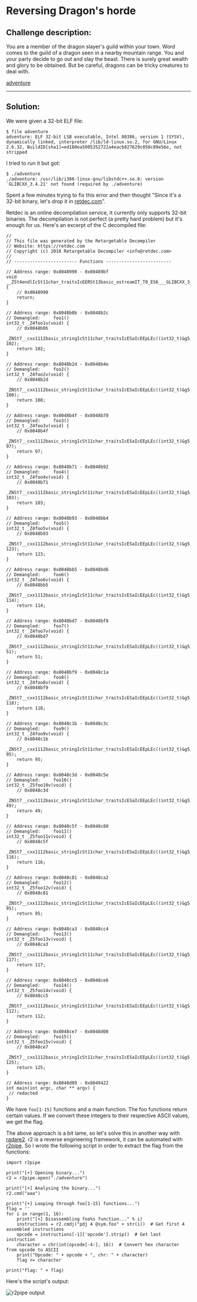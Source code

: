 # Reversing Dragon's horde

## Challenge description:

You are a member of the dragon slayer's guild within your town.
Word comes to the guild of a dragon seen in a nearby mountain range.
You and your party decide to go out and slay the beast.
There is surely great wealth and glory to be obtained.
But be careful, dragons can be tricky creatures to deal with.

[adventure](files/adventure)

--- 

## Solution:

We were given a 32-bit ELF file:

```
$ file adventure
adventure: ELF 32-bit LSB executable, Intel 80386, version 1 (SYSV), dynamically linked, interpreter /lib/ld-linux.so.2, for GNU/Linux 2.6.32, BuildID[sha1]=ed180ea5005352722a4eacb827629c058c89e56e, not stripped
```

I tried to run it but got:
```
$ ./adventure 
./adventure: /usr/lib/i386-linux-gnu/libstdc++.so.6: version `GLIBCXX_3.4.21' not found (required by ./adventure)
```

Spent a few minutes trying to fix this error and then thought "Since it's a 32-bit binary, let's drop it in [retdec.com](https://retdec.com/decompilation/)".

Retdec is an online decompilation service, it currently only supports 32-bit binaries. The decompilation is not perfect (a pretty hard problem) but it's enough for us. Here's an excerpt of the C decompiled file:

```
//
// This file was generated by the Retargetable Decompiler
// Website: https://retdec.com
// Copyright (c) 2018 Retargetable Decompiler <info@retdec.com>
//
// ------------------------ Functions -------------------------

// Address range: 0x8048990 - 0x80489bf
void __ZSt4endlIcSt11char_traitsIcEERSt13basic_ostreamIT_T0_ES6___GLIBCXX_3_4(void) {
    // 0x8048990
    return;
}

// Address range: 0x8048b0b - 0x8048b2c
// Demangled:     foo1()
int32_t _Z4foo1v(void) {
    // 0x8048b0b
    _ZNSt7__cxx1112basic_stringIcSt11char_traitsIcESaIcEEpLEc((int32_t)&g5, 102);
    return 102;
}

// Address range: 0x8048b2d - 0x8048b4e
// Demangled:     foo2()
int32_t _Z4foo2v(void) {
    // 0x8048b2d
    _ZNSt7__cxx1112basic_stringIcSt11char_traitsIcESaIcEEpLEc((int32_t)&g5, 108);
    return 108;
}

// Address range: 0x8048b4f - 0x8048b70
// Demangled:     foo3()
int32_t _Z4foo3v(void) {
    // 0x8048b4f
    _ZNSt7__cxx1112basic_stringIcSt11char_traitsIcESaIcEEpLEc((int32_t)&g5, 97);
    return 97;
}

// Address range: 0x8048b71 - 0x8048b92
// Demangled:     foo4()
int32_t _Z4foo4v(void) {
    // 0x8048b71
    _ZNSt7__cxx1112basic_stringIcSt11char_traitsIcESaIcEEpLEc((int32_t)&g5, 103);
    return 103;
}

// Address range: 0x8048b93 - 0x8048bb4
// Demangled:     foo5()
int32_t _Z4foo5v(void) {
    // 0x8048b93
    _ZNSt7__cxx1112basic_stringIcSt11char_traitsIcESaIcEEpLEc((int32_t)&g5, 123);
    return 123;
}

// Address range: 0x8048bb5 - 0x8048bd6
// Demangled:     foo6()
int32_t _Z4foo6v(void) {
    // 0x8048bb5
    _ZNSt7__cxx1112basic_stringIcSt11char_traitsIcESaIcEEpLEc((int32_t)&g5, 114);
    return 114;
}

// Address range: 0x8048bd7 - 0x8048bf8
// Demangled:     foo7()
int32_t _Z4foo7v(void) {
    // 0x8048bd7
    _ZNSt7__cxx1112basic_stringIcSt11char_traitsIcESaIcEEpLEc((int32_t)&g5, 51);
    return 51;
}

// Address range: 0x8048bf9 - 0x8048c1a
// Demangled:     foo8()
int32_t _Z4foo8v(void) {
    // 0x8048bf9
    _ZNSt7__cxx1112basic_stringIcSt11char_traitsIcESaIcEEpLEc((int32_t)&g5, 118);
    return 118;
}

// Address range: 0x8048c1b - 0x8048c3c
// Demangled:     foo9()
int32_t _Z4foo9v(void) {
    // 0x8048c1b
    _ZNSt7__cxx1112basic_stringIcSt11char_traitsIcESaIcEEpLEc((int32_t)&g5, 95);
    return 95;
}

// Address range: 0x8048c3d - 0x8048c5e
// Demangled:     foo10()
int32_t _Z5foo10v(void) {
    // 0x8048c3d
    _ZNSt7__cxx1112basic_stringIcSt11char_traitsIcESaIcEEpLEc((int32_t)&g5, 49);
    return 49;
}

// Address range: 0x8048c5f - 0x8048c80
// Demangled:     foo11()
int32_t _Z5foo11v(void) {
    // 0x8048c5f
    _ZNSt7__cxx1112basic_stringIcSt11char_traitsIcESaIcEEpLEc((int32_t)&g5, 116);
    return 116;
}

// Address range: 0x8048c81 - 0x8048ca2
// Demangled:     foo12()
int32_t _Z5foo12v(void) {
    // 0x8048c81
    _ZNSt7__cxx1112basic_stringIcSt11char_traitsIcESaIcEEpLEc((int32_t)&g5, 95);
    return 95;
}

// Address range: 0x8048ca3 - 0x8048cc4
// Demangled:     foo13()
int32_t _Z5foo13v(void) {
    // 0x8048ca3
    _ZNSt7__cxx1112basic_stringIcSt11char_traitsIcESaIcEEpLEc((int32_t)&g5, 117);
    return 117;
}

// Address range: 0x8048cc5 - 0x8048ce6
// Demangled:     foo14()
int32_t _Z5foo14v(void) {
    // 0x8048cc5
    _ZNSt7__cxx1112basic_stringIcSt11char_traitsIcESaIcEEpLEc((int32_t)&g5, 112);
    return 112;
}

// Address range: 0x8048ce7 - 0x8048d08
// Demangled:     foo15()
int32_t _Z5foo15v(void) {
    // 0x8048ce7
    _ZNSt7__cxx1112basic_stringIcSt11char_traitsIcESaIcEEpLEc((int32_t)&g5, 125);
    return 125;
}

// Address range: 0x8048d09 - 0x8049422
int main(int argc, char ** argv) {
 // redacted
}
```

We have `foo[1-15]` functions and a main function. The foo functions return certain values. If we convert these integers to their respective ASCII values, we get the flag.

The above approach is a bit lame, so let's solve this in another way with [radare2](https://github.com/radare/radare2). r2 is a reverse engineering framework, it can be automated with [r2pipe](https://github.com/radare/radare2-r2pipe). So I wrote the following script in order to extract the flag from the functions:

```
import r2pipe

print("[+] Opening binary...")
r2 = r2pipe.open("./adventure")

print("[+] Analysing the binary...")
r2.cmd("aaa")

print("[+] Looping through foo[1-15] functions...")
flag = ''
for i in range(1, 16):
    print("[+] Disassembling foo%s function..." % i)
    instructions = r2.cmdj("pdj 4 @sym.foo" + str(i))  # Get first 4 assembled instructions
    opcode = instructions[-1]['opcode'].strip()  # Get last instruction
    character = chr(int(opcode[-4:], 16))  # Convert hex character from opcode to ASCII
    print("Opcode: " + opcode + ", chr: " + character)
    flag += character

print("flag: " + flag)
```

Here's the script's output:

![r2pipe output](files/r2_rocks.png?raw=true)

